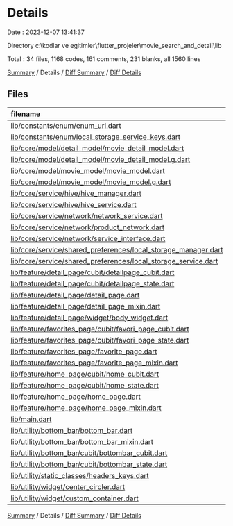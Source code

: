 # Details

Date : 2023-12-07 13:41:37

Directory c:\\kodlar ve egitimler\\flutter_projeler\\movie_search_and_detail\\lib

Total : 34 files,  1168 codes, 161 comments, 231 blanks, all 1560 lines

[Summary](results.md) / Details / [Diff Summary](diff.md) / [Diff Details](diff-details.md)

## Files
| filename | language | code | comment | blank | total |
| :--- | :--- | ---: | ---: | ---: | ---: |
| [lib/constants/enum/enum_url.dart](/lib/constants/enum/enum_url.dart) | Dart | 11 | 4 | 2 | 17 |
| [lib/constants/enum/local_storage_service_keys.dart](/lib/constants/enum/local_storage_service_keys.dart) | Dart | 4 | 3 | 2 | 9 |
| [lib/core/model/detail_model/movie_detail_model.dart](/lib/core/model/detail_model/movie_detail_model.dart) | Dart | 173 | 1 | 13 | 187 |
| [lib/core/model/detail_model/movie_detail_model.g.dart](/lib/core/model/detail_model/movie_detail_model.g.dart) | Dart | 67 | 4 | 7 | 78 |
| [lib/core/model/movie_model/movie_model.dart](/lib/core/model/movie_model/movie_model.dart) | Dart | 75 | 1 | 20 | 96 |
| [lib/core/model/movie_model/movie_model.g.dart](/lib/core/model/movie_model/movie_model.g.dart) | Dart | 62 | 8 | 14 | 84 |
| [lib/core/service/hive/hive_manager.dart](/lib/core/service/hive/hive_manager.dart) | Dart | 6 | 4 | 4 | 14 |
| [lib/core/service/hive/hive_service.dart](/lib/core/service/hive/hive_service.dart) | Dart | 38 | 3 | 12 | 53 |
| [lib/core/service/network/network_service.dart](/lib/core/service/network/network_service.dart) | Dart | 27 | 3 | 6 | 36 |
| [lib/core/service/network/product_network.dart](/lib/core/service/network/product_network.dart) | Dart | 16 | 2 | 2 | 20 |
| [lib/core/service/network/service_interface.dart](/lib/core/service/network/service_interface.dart) | Dart | 9 | 6 | 6 | 21 |
| [lib/core/service/shared_preferences/local_storage_manager.dart](/lib/core/service/shared_preferences/local_storage_manager.dart) | Dart | 9 | 7 | 7 | 23 |
| [lib/core/service/shared_preferences/local_storage_service.dart](/lib/core/service/shared_preferences/local_storage_service.dart) | Dart | 41 | 2 | 6 | 49 |
| [lib/feature/detail_page/cubit/detailpage_cubit.dart](/lib/feature/detail_page/cubit/detailpage_cubit.dart) | Dart | 58 | 12 | 17 | 87 |
| [lib/feature/detail_page/cubit/detailpage_state.dart](/lib/feature/detail_page/cubit/detailpage_state.dart) | Dart | 28 | 6 | 7 | 41 |
| [lib/feature/detail_page/detail_page.dart](/lib/feature/detail_page/detail_page.dart) | Dart | 74 | 4 | 6 | 84 |
| [lib/feature/detail_page/detail_page_mixin.dart](/lib/feature/detail_page/detail_page_mixin.dart) | Dart | 25 | 28 | 12 | 65 |
| [lib/feature/detail_page/widget/body_widget.dart](/lib/feature/detail_page/widget/body_widget.dart) | Dart | 41 | 3 | 5 | 49 |
| [lib/feature/favorites_page/cubit/favori_page_cubit.dart](/lib/feature/favorites_page/cubit/favori_page_cubit.dart) | Dart | 15 | 4 | 6 | 25 |
| [lib/feature/favorites_page/cubit/favori_page_state.dart](/lib/feature/favorites_page/cubit/favori_page_state.dart) | Dart | 14 | 4 | 5 | 23 |
| [lib/feature/favorites_page/favorite_page.dart](/lib/feature/favorites_page/favorite_page.dart) | Dart | 52 | 7 | 5 | 64 |
| [lib/feature/favorites_page/favorite_page_mixin.dart](/lib/feature/favorites_page/favorite_page_mixin.dart) | Dart | 15 | 3 | 4 | 22 |
| [lib/feature/home_page/cubit/home_cubit.dart](/lib/feature/home_page/cubit/home_cubit.dart) | Dart | 27 | 5 | 12 | 44 |
| [lib/feature/home_page/cubit/home_state.dart](/lib/feature/home_page/cubit/home_state.dart) | Dart | 28 | 7 | 7 | 42 |
| [lib/feature/home_page/home_page.dart](/lib/feature/home_page/home_page.dart) | Dart | 93 | 4 | 4 | 101 |
| [lib/feature/home_page/home_page_mixin.dart](/lib/feature/home_page/home_page_mixin.dart) | Dart | 16 | 4 | 7 | 27 |
| [lib/main.dart](/lib/main.dart) | Dart | 23 | 2 | 6 | 31 |
| [lib/utility/bottom_bar/bottom_bar.dart](/lib/utility/bottom_bar/bottom_bar.dart) | Dart | 47 | 2 | 4 | 53 |
| [lib/utility/bottom_bar/bottom_bar_mixin.dart](/lib/utility/bottom_bar/bottom_bar_mixin.dart) | Dart | 15 | 3 | 4 | 22 |
| [lib/utility/bottom_bar/cubit/bottombar_cubit.dart](/lib/utility/bottom_bar/cubit/bottombar_cubit.dart) | Dart | 9 | 3 | 4 | 16 |
| [lib/utility/bottom_bar/cubit/bottombar_state.dart](/lib/utility/bottom_bar/cubit/bottombar_state.dart) | Dart | 14 | 1 | 5 | 20 |
| [lib/utility/static_classes/headers_keys.dart](/lib/utility/static_classes/headers_keys.dart) | Dart | 4 | 4 | 3 | 11 |
| [lib/utility/widget/center_circler.dart](/lib/utility/widget/center_circler.dart) | Dart | 10 | 2 | 3 | 15 |
| [lib/utility/widget/custom_container.dart](/lib/utility/widget/custom_container.dart) | Dart | 22 | 5 | 4 | 31 |

[Summary](results.md) / Details / [Diff Summary](diff.md) / [Diff Details](diff-details.md)